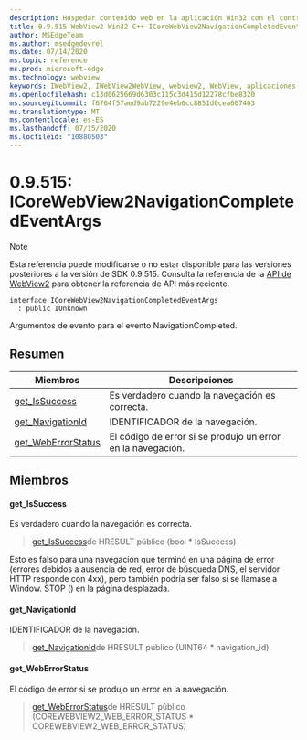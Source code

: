 ```yaml
---
description: Hospedar contenido web en la aplicación Win32 con el control Microsoft Edge WebView2
title: 0.9.515-WebView2 Win32 C++ ICoreWebView2NavigationCompletedEventArgs
author: MSEdgeTeam
ms.author: msedgedevrel
ms.date: 07/14/2020
ms.topic: reference
ms.prod: microsoft-edge
ms.technology: webview
keywords: IWebView2, IWebView2WebView, webview2, WebView, aplicaciones Win32, Win32, Edge, ICoreWebView2, ICoreWebView2Controller, control de explorador, HTML Edge
ms.openlocfilehash: c13d0625669d6303c115c3d415d12278cfbe8320
ms.sourcegitcommit: f6764f57aed9ab7229e4eb6cc8851d0cea667403
ms.translationtype: MT
ms.contentlocale: es-ES
ms.lasthandoff: 07/15/2020
ms.locfileid: "10880503"
---
```

# 0.9.515: ICoreWebView2NavigationCompletedEventArgs 

> [!NOTE]
> Esta referencia puede modificarse o no estar disponible para las versiones posteriores a la versión de SDK 0.9.515. Consulta la referencia de la [API de WebView2](../../../webview2-api-reference.md) para obtener la referencia de API más reciente.

```
interface ICoreWebView2NavigationCompletedEventArgs
  : public IUnknown
```

Argumentos de evento para el evento NavigationCompleted.

## Resumen

 Miembros                        | Descripciones
--------------------------------|---------------------------------------------
[get_IsSuccess](#get_issuccess) | Es verdadero cuando la navegación es correcta.
[get_NavigationId](#get_navigationid) | IDENTIFICADOR de la navegación.
[get_WebErrorStatus](#get_weberrorstatus) | El código de error si se produjo un error en la navegación.

## Miembros

#### get_IsSuccess 

Es verdadero cuando la navegación es correcta.

> [get_IsSuccess](#get_issuccess)de HRESULT público (bool * IsSuccess)

Esto es falso para una navegación que terminó en una página de error (errores debidos a ausencia de red, error de búsqueda DNS, el servidor HTTP responde con 4xx), pero también podría ser falso si se llamase a Window. STOP () en la página desplazada.

#### get_NavigationId 

IDENTIFICADOR de la navegación.

> [get_NavigationId](#get_navigationid)de HRESULT público (UINT64 * navigation_id)

#### get_WebErrorStatus 

El código de error si se produjo un error en la navegación.

> [get_WebErrorStatus](#get_weberrorstatus)de HRESULT público (COREWEBVIEW2_WEB_ERROR_STATUS * COREWEBVIEW2_WEB_ERROR_STATUS)

